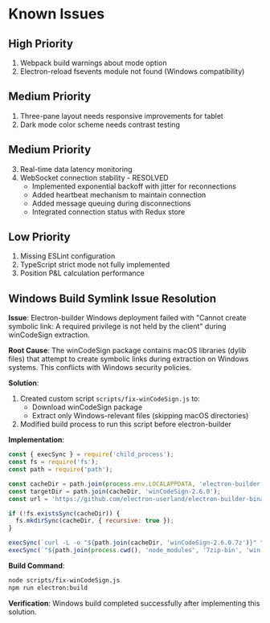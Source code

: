 # Known Issues

## High Priority
1. Webpack build warnings about mode option
2. Electron-reload fsevents module not found (Windows compatibility)

## Medium Priority
1. Three-pane layout needs responsive improvements for tablet
2. Dark mode color scheme needs contrast testing

## Medium Priority
3. Real-time data latency monitoring
4. WebSocket connection stability - RESOLVED
   - Implemented exponential backoff with jitter for reconnections
   - Added heartbeat mechanism to maintain connection
   - Added message queuing during disconnections
   - Integrated connection status with Redux store

## Low Priority
1. Missing ESLint configuration
2. TypeScript strict mode not fully implemented
3. Position P&L calculation performance

## Windows Build Symlink Issue Resolution

**Issue**: Electron-builder Windows deployment failed with "Cannot create symbolic link: A required privilege is not held by the client" during winCodeSign extraction.

**Root Cause**: The winCodeSign package contains macOS libraries (dylib files) that attempt to create symbolic links during extraction on Windows systems. This conflicts with Windows security policies.

**Solution**:
1. Created custom script `scripts/fix-winCodeSign.js` to:
   - Download winCodeSign package
   - Extract only Windows-relevant files (skipping macOS directories)
2. Modified build process to run this script before electron-builder

**Implementation**:
```javascript
const { execSync } = require('child_process');
const fs = require('fs');
const path = require('path');

const cacheDir = path.join(process.env.LOCALAPPDATA, 'electron-builder', 'Cache', 'winCodeSign');
const targetDir = path.join(cacheDir, 'winCodeSign-2.6.0');
const url = 'https://github.com/electron-userland/electron-builder-binaries/releases/download/winCodeSign-2.6.0/winCodeSign-2.6.0.7z';

if (!fs.existsSync(cacheDir)) {
  fs.mkdirSync(cacheDir, { recursive: true });
}

execSync(`curl -L -o "${path.join(cacheDir, 'winCodeSign-2.6.0.7z')}" "${url}"`);
execSync(`"${path.join(process.cwd(), 'node_modules', '7zip-bin', 'win', 'x64', '7za.exe')}" x -bd "${path.join(cacheDir, 'winCodeSign-2.6.0.7z')}" -o"${targetDir}" -r -x!*darwin*`);
```

**Build Command**:
```bash
node scripts/fix-winCodeSign.js
npm run electron:build
```

**Verification**: Windows build completed successfully after implementing this solution.
